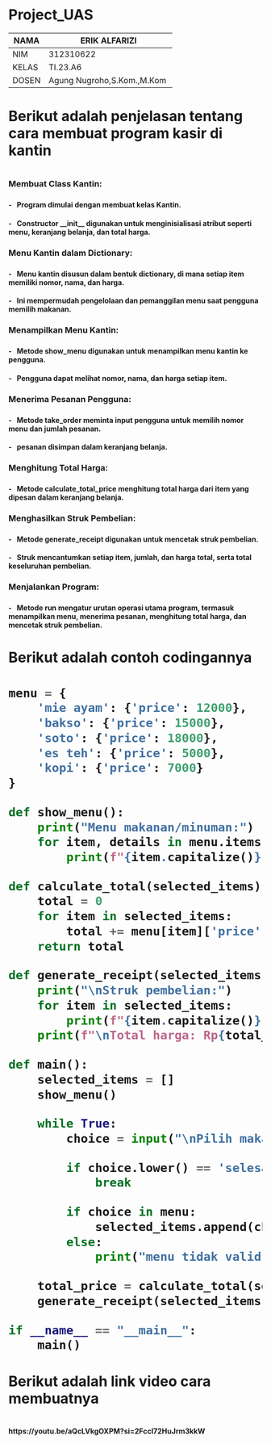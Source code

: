 # Project_UAS

| NAMA   | ERIK ALFARIZI |
| --- | --- |
| NIM    | 312310622 |
| KELAS  | TI.23.A6 |
| DOSEN  | Agung Nugroho,S.Kom.,M.Kom |



<h1> Berikut adalah penjelasan tentang cara membuat program kasir di kantin <h1>
  
<h3> Membuat Class Kantin: <h3>

<h4>- &nbsp; Program dimulai dengan membuat kelas Kantin.<h4>
<h4>- &nbsp; Constructor __init__ digunakan untuk menginisialisasi atribut seperti menu, keranjang belanja, dan total harga.<h4>

<h3> Menu Kantin dalam Dictionary: <h3> 

<h4>- &nbsp; Menu kantin disusun dalam bentuk dictionary, di mana setiap item memiliki nomor, nama, dan harga.<h4>
<h4>- &nbsp; Ini mempermudah pengelolaan dan pemanggilan menu saat pengguna memilih makanan.<h4>

<h3> Menampilkan Menu Kantin: <h3> 

<h4>- &nbsp; Metode show_menu digunakan untuk menampilkan menu kantin ke pengguna.<h4>
<h4>- &nbsp; Pengguna dapat melihat nomor, nama, dan harga setiap item.<h4>

<h3> Menerima Pesanan Pengguna: <h3> 

<h4>- &nbsp; Metode take_order meminta input pengguna untuk memilih nomor menu dan jumlah pesanan.<h4>
<h4>- &nbsp;  pesanan disimpan dalam keranjang belanja.<h4>

<h3> Menghitung Total Harga: <h3> 

<h4>- &nbsp; Metode calculate_total_price menghitung total harga dari item yang dipesan dalam keranjang belanja.<h4>

<h3> Menghasilkan Struk Pembelian: <h3> 

<h4>- &nbsp; Metode generate_receipt digunakan untuk mencetak struk pembelian.<h4>
<h4>- &nbsp; Struk mencantumkan setiap item, jumlah, dan harga total, serta total keseluruhan pembelian.<h4>

<h3> Menjalankan Program:<h3> 

<h4>- &nbsp; Metode run mengatur urutan operasi utama program, termasuk menampilkan menu, menerima pesanan, menghitung total harga, dan mencetak struk pembelian.<h4>

<h1> Berikut adalah contoh codingannya <h1>
  
```python
menu = {
    'mie ayam': {'price': 12000},
    'bakso': {'price': 15000},
    'soto': {'price': 18000},
    'es teh': {'price': 5000},
    'kopi': {'price': 7000}
}

def show_menu():
    print("Menu makanan/minuman:")
    for item, details in menu.items():
        print(f"{item.capitalize()}-Rp{details['price']}")

def calculate_total(selected_items):
    total = 0
    for item in selected_items:
        total += menu[item]['price']
    return total

def generate_receipt(selected_items, total_price):
    print("\nStruk pembelian:")
    for item in selected_items:
        print(f"{item.capitalize()}: Rp{menu[item]['price']}")
    print(f"\nTotal harga: Rp{total_price}")

def main():
    selected_items = []
    show_menu()

    while True:
        choice = input("\nPilih makanan/minuman (atau ketik 'selesai' untuk selesai): ")

        if choice.lower() == 'selesai':
            break

        if choice in menu:
            selected_items.append(choice)
        else:
            print("menu tidak valid, silahkan pilih lagi.")

    total_price = calculate_total(selected_items)
    generate_receipt(selected_items, total_price)

if __name__ == "__main__":
    main()
```
<h1> Berikut adalah link video cara membuatnya <h1>
<h4> https://youtu.be/aQcLVkgOXPM?si=2FccI72HuJrm3kkW</h4>

